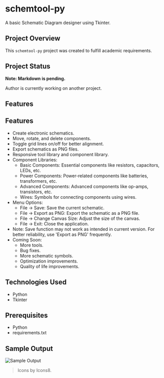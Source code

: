 # schemtool-py
A basic Schematic Diagram designer using Tkinter.

## Project Overview

This `schemtool-py` project was created to fulfill academic requirements.

## Project Status

**Note: Markdown is pending.**

Author is currently working on another project.

## Features

## Features

- Create electronic schematics.
- Move, rotate, and delete components.
- Toggle grid lines on/off for better alignment.
- Export schematics as PNG files.
- Responsive tool library and component library.
- Component Libraries:
  - Basic Components: Essential components like resistors, capacitors, LEDs, etc.
  - Power Components: Power-related components like batteries, transformers, etc.
  - Advanced Components: Advanced components like op-amps, transistors, etc.
  - Wires: Symbols for connecting components using wires.
- Menu Options:
  - File -> Save: Save the current schematic.
  - File -> Export as PNG: Export the schematic as a PNG file.
  - File -> Change Canvas Size: Adjust the size of the canvas.
  - File -> Exit: Close the application.
- Note: Save function may not work as intended in current version. For better reliability, use 'Export as PNG' frequently.
- Coming Soon:
  - More tools.
  - Bug fixes.
  - More schematic symbols.
  - Optimization improvements.
  - Quality of life improvements.

## Technologies Used
  - Python
  - Tkinter

## Prerequisites
  - Python
  - requirements.txt

## Sample Output
![Sample Output](schemtool-py/sampleoutput.png)

> Icons by Icons8.
